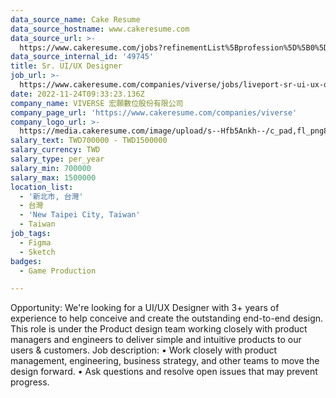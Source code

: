 ```yaml
---
data_source_name: Cake Resume
data_source_hostname: www.cakeresume.com
data_source_url: >-
  https://www.cakeresume.com/jobs?refinementList%5Bprofession%5D%5B0%5D=game-production&range%5Bsalary_range%5D%5Bmin%5D=1000000
data_source_internal_id: '49745'
title: Sr. UI/UX Designer
job_url: >-
  https://www.cakeresume.com/companies/viverse/jobs/liveport-sr-ui-ux-designer-j01951
date: 2022-11-24T09:33:23.136Z
company_name: VIVERSE 宏願數位股份有限公司
company_page_url: 'https://www.cakeresume.com/companies/viverse'
company_logo_url: >-
  https://media.cakeresume.com/image/upload/s--Hfb5Ankh--/c_pad,fl_png8,h_200,w_200/v1658906546/p2ruzcprxlhab4ckdnlj.png
salary_text: TWD700000 - TWD1500000
salary_currency: TWD
salary_type: per_year
salary_min: 700000
salary_max: 1500000
location_list:
  - '新北市, 台灣'
  - 台灣
  - 'New Taipei City, Taiwan'
  - Taiwan
job_tags:
  - Figma
  - Sketch
badges:
  - Game Production

---
```


Opportunity: We're looking for a UI/UX Designer with 3+ years of experience to help conceive and create the outstanding end-to-end design. This role is under the Product design team working closely with product managers and engineers to deliver simple and intuitive products to our users & customers. Job description: • Work closely with product management, engineering, business strategy, and other teams to move the design forward. • Ask questions and resolve open issues that may prevent progress.